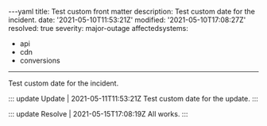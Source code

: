 ---yaml
title: Test custom front matter
description: Test custom date for the incident.
date: '2021-05-10T11:53:21Z'
modified: '2021-05-10T17:08:27Z'
resolved: true
severity: major-outage
affectedsystems:
  - api
  - cdn
  - conversions
---
Test custom date for the incident.

::: update Update | 2021-05-11T11:53:21Z
Test custom date for the update.
:::

::: update Resolve | 2021-05-15T17:08:19Z
All works.
:::

